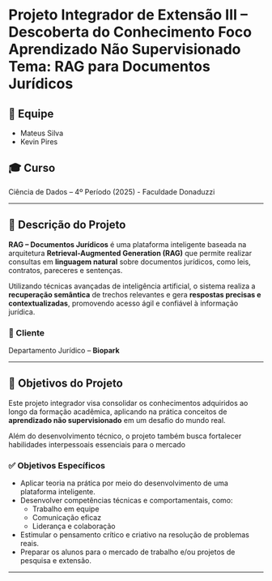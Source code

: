 # Projeto Integrador de Extensão III – Descoberta do Conhecimento Foco Aprendizado Não Supervisionado  Tema: RAG para Documentos Jurídicos

## 👥 Equipe
- Mateus Silva  
- Kevin Pires  

## 🎓 Curso
Ciência de Dados – 4º Período (2025) - Faculdade Donaduzzi

---

## 🧠 Descrição do Projeto

**RAG – Documentos Jurídicos** é uma plataforma inteligente baseada na arquitetura **Retrieval-Augmented Generation (RAG)** que permite realizar consultas em **linguagem natural** sobre documentos jurídicos, como leis, contratos, pareceres e sentenças.

Utilizando técnicas avançadas de inteligência artificial, o sistema realiza a **recuperação semântica** de trechos relevantes e gera **respostas precisas e contextualizadas**, promovendo acesso ágil e confiável à informação jurídica.

### 👤 Cliente
Departamento Jurídico – **Biopark**

---

## 🎯 Objetivos do Projeto

Este projeto integrador visa consolidar os conhecimentos adquiridos ao longo da formação acadêmica, aplicando na prática conceitos de **aprendizado não supervisionado** em um desafio do mundo real.

Além do desenvolvimento técnico, o projeto também busca fortalecer habilidades interpessoais essenciais para o mercado

### ✅ Objetivos Específicos

- Aplicar teoria na prática por meio do desenvolvimento de uma plataforma inteligente.
- Desenvolver competências técnicas e comportamentais, como:
  - Trabalho em equipe
  - Comunicação eficaz
  - Liderança e colaboração
- Estimular o pensamento crítico e criativo na resolução de problemas reais.
- Preparar os alunos para o mercado de trabalho e/ou projetos de pesquisa e extensão.

---
